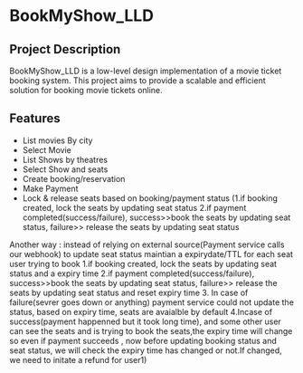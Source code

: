 # BookMyShow_LLD

## Project Description
BookMyShow_LLD is a low-level design implementation of a movie ticket booking system. This project aims to provide a scalable and efficient solution for booking movie tickets online.

## Features
- List movies By city
- Select Movie
- List Shows by theatres
- Select Show and seats
- Create booking/reservation
- Make Payment
- Lock & release seats based on booking/payment status
(1.if booking created, lock the seats by updating seat status
 2.if payment completed(success/failure), success>>book the seats by updating seat status, failure>> release the seats by updating seat status

Another way :
instead of relying on external source(Payment service calls our webhook) to update seat status
maintian a expirydate/TTL for each seat user trying to book
1.if booking created, lock the seats by updating seat status and a expiry time
2.if payment completed(success/failure), success>>book the seats by updating seat status, failure>> release the seats by updating seat status and reset expiry time
3. In case of failure(sevrer goes down or anything) payment service could not update the status, based on expiry time, seats are avaialble by default 
4.Incase of success(payment happenned but it took long time), and some other user can see the seats and is trying to book the seats,the expiry time will change
so even if payment succeeds , now before updating booking status and seat status, 
we will check the expiry time has changed or not.If changed, we need to initate a refund for user1)